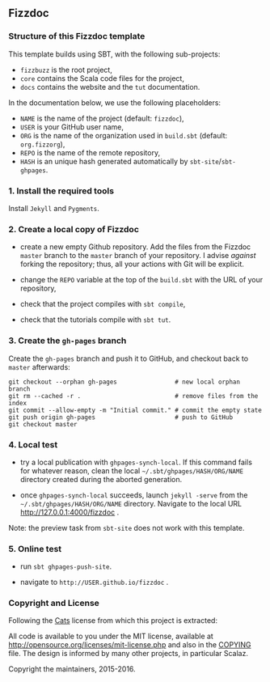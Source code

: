 ## Fizzdoc

### Structure of this Fizzdoc template

This template builds using SBT, with the following sub-projects:

- `fizzbuzz` is the root project,
- `core` contains the Scala code files for the project,
- `docs` contains the website and the `tut` documentation. 

In the documentation below, we use the following placeholders:

- `NAME` is the name of the project (default: `fizzdoc`),
- `USER` is your GitHub user name,
- `ORG` is the name of the organization used in `build.sbt` (default: `org.fizzorg`),
- `REPO` is the name of the remote repository,
- `HASH` is an unique hash generated automatically by `sbt-site`/`sbt-ghpages`.

### 1. Install the required tools

Install `Jekyll` and `Pygments`. 

### 2. Create a local copy of Fizzdoc 

- create a new empty Github repository. Add the files from the Fizzdoc `master` branch to the
  `master` branch of your repository. I advise *against* forking the repository;
  thus, all your actions with Git will be explicit.
  
- change the `REPO` variable at the top of the `build.sbt` with the URL of your repository,

- check that the project compiles with `sbt compile`,

- check that the tutorials compile with `sbt tut`.

### 3. Create the `gh-pages` branch

Create the `gh-pages` branch and push it to GitHub, and checkout back to `master` afterwards:

```shell
git checkout --orphan gh-pages                # new local orphan branch
git rm --cached -r .                          # remove files from the index
git commit --allow-empty -m "Initial commit." # commit the empty state
git push origin gh-pages                      # push to GitHub
git checkout master
```

### 4. Local test

- try a local publication with `ghpages-synch-local`. If this command fails for whatever reason,
  clean the local `~/.sbt/ghpages/HASH/ORG/NAME` directory created during the aborted generation.

- once `ghpages-synch-local` succeeds, launch `jekyll -serve` from the `~/.sbt/ghpages/HASH/ORG/NAME`
  directory. Navigate to the local URL http://127.0.0.1:4000/fizzdoc .
  
Note: the preview task from `sbt-site` does not work with this template.

### 5. Online test

- run `sbt ghpages-push-site`.

- navigate to `http://USER.github.io/fizzdoc` .

### Copyright and License

Following the [Cats](http://typelevel.org/cats) license from which this project is
extracted:

All code is available to you under the MIT license, available at
http://opensource.org/licenses/mit-license.php and also in the
[COPYING](COPYING) file. The design is informed by many other
projects, in particular Scalaz.

Copyright the maintainers, 2015-2016.
